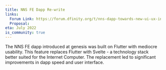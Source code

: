 ```yaml
---
title: NNS FE Dapp Re-write
links:
  Forum Link: https://forum.dfinity.org/t/nns-dapp-towards-new-ui-ux-including-test-link/13952
  Proposal:
eta: July 2022
is_community: true
---
```


The NNS FE dapp introduced at genesis was built on Flutter with mediocre usability. This feature replaces Flutter with Svelte - a technology stack better suited for the Internet Computer. The replacement led to significant improvements in dapp speed and user interface.
